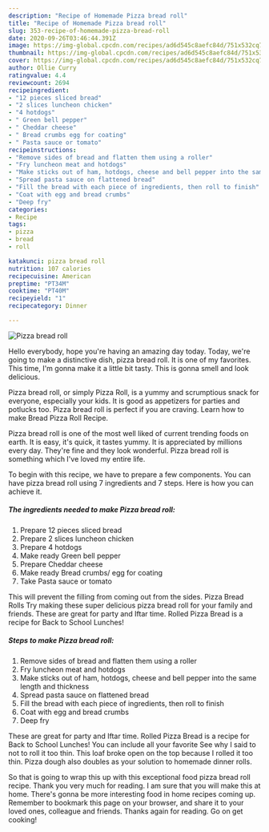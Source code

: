 ```yaml
---
description: "Recipe of Homemade Pizza bread roll"
title: "Recipe of Homemade Pizza bread roll"
slug: 353-recipe-of-homemade-pizza-bread-roll
date: 2020-09-26T03:46:44.391Z
image: https://img-global.cpcdn.com/recipes/ad6d545c8aefc84d/751x532cq70/pizza-bread-roll-recipe-main-photo.jpg
thumbnail: https://img-global.cpcdn.com/recipes/ad6d545c8aefc84d/751x532cq70/pizza-bread-roll-recipe-main-photo.jpg
cover: https://img-global.cpcdn.com/recipes/ad6d545c8aefc84d/751x532cq70/pizza-bread-roll-recipe-main-photo.jpg
author: Ollie Curry
ratingvalue: 4.4
reviewcount: 2694
recipeingredient:
- "12 pieces sliced bread"
- "2 slices luncheon chicken"
- "4 hotdogs"
- " Green bell pepper"
- " Cheddar cheese"
- " Bread crumbs egg for coating"
- " Pasta sauce or tomato"
recipeinstructions:
- "Remove sides of bread and flatten them using a roller"
- "Fry luncheon meat and hotdogs"
- "Make sticks out of ham, hotdogs, cheese and bell pepper into the same length and thickness"
- "Spread pasta sauce on flattened bread"
- "Fill the bread with each piece of ingredients, then roll to finish"
- "Coat with egg and bread crumbs"
- "Deep fry"
categories:
- Recipe
tags:
- pizza
- bread
- roll

katakunci: pizza bread roll 
nutrition: 107 calories
recipecuisine: American
preptime: "PT34M"
cooktime: "PT40M"
recipeyield: "1"
recipecategory: Dinner

---
```



![Pizza bread roll](https://img-global.cpcdn.com/recipes/ad6d545c8aefc84d/751x532cq70/pizza-bread-roll-recipe-main-photo.jpg)

Hello everybody, hope you're having an amazing day today. Today, we're going to make a distinctive dish, pizza bread roll. It is one of my favorites. This time, I'm gonna make it a little bit tasty. This is gonna smell and look delicious.

Pizza bread roll, or simply Pizza Roll, is a yummy and scrumptious snack for everyone, especially your kids. It is good as appetizers for parties and potlucks too. Pizza bread roll is perfect if you are craving. Learn how to make Bread Pizza Roll Recipe.

Pizza bread roll is one of the most well liked of current trending foods on earth. It is easy, it's quick, it tastes yummy. It is appreciated by millions every day. They're fine and they look wonderful. Pizza bread roll is something which I've loved my entire life.


To begin with this recipe, we have to prepare a few components. You can have pizza bread roll using 7 ingredients and 7 steps. Here is how you can achieve it.

<!--inarticleads1-->

##### The ingredients needed to make Pizza bread roll:

1. Prepare 12 pieces sliced bread
1. Prepare 2 slices luncheon chicken
1. Prepare 4 hotdogs
1. Make ready  Green bell pepper
1. Prepare  Cheddar cheese
1. Make ready  Bread crumbs/ egg for coating
1. Take  Pasta sauce or tomato


This will prevent the filling from coming out from the sides. Pizza Bread Rolls Try making these super delicious pizza bread roll for your family and friends. These are great for party and Iftar time. Rolled Pizza Bread is a recipe for Back to School Lunches! 

<!--inarticleads2-->

##### Steps to make Pizza bread roll:

1. Remove sides of bread and flatten them using a roller
1. Fry luncheon meat and hotdogs
1. Make sticks out of ham, hotdogs, cheese and bell pepper into the same length and thickness
1. Spread pasta sauce on flattened bread
1. Fill the bread with each piece of ingredients, then roll to finish
1. Coat with egg and bread crumbs
1. Deep fry


These are great for party and Iftar time. Rolled Pizza Bread is a recipe for Back to School Lunches! You can include all your favorite See why I said to not to roll it too thin. This loaf broke open on the top because I rolled it too thin. Pizza dough also doubles as your solution to homemade dinner rolls. 

So that is going to wrap this up with this exceptional food pizza bread roll recipe. Thank you very much for reading. I am sure that you will make this at home. There's gonna be more interesting food in home recipes coming up. Remember to bookmark this page on your browser, and share it to your loved ones, colleague and friends. Thanks again for reading. Go on get cooking!
